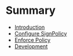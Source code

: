 # Summary

* [Introduction](README_HOW_IE_WORKS.md)
* [Configure SignPolicy](README_CONFIGURATION.md)
* [Enforce Policy](README_FOR_ENFORCE_POLICY.md)
* [Development](README_DEVELOPMENT.md)





